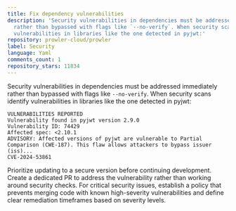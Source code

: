 ```yaml
---
title: Fix dependency vulnerabilities
description: 'Security vulnerabilities in dependencies must be addressed immediately
  rather than bypassed with flags like `--no-verify`. When security scans identify
  vulnerabilities in libraries like the one detected in pyjwt:'
repository: prowler-cloud/prowler
label: Security
language: Yaml
comments_count: 1
repository_stars: 11834
---
```


Security vulnerabilities in dependencies must be addressed immediately rather than bypassed with flags like `--no-verify`. When security scans identify vulnerabilities in libraries like the one detected in pyjwt:

```
VULNERABILITIES REPORTED
Vulnerability found in pyjwt version 2.9.0
Vulnerability ID: 74429
Affected spec: <2.10.1
ADVISORY: Affected versions of pyjwt are vulnerable to Partial
Comparison (CWE-187). This flaw allows attackers to bypass issuer (iss)...
CVE-2024-53861
```

Prioritize updating to a secure version before continuing development. Create a dedicated PR to address the vulnerability rather than working around security checks. For critical security issues, establish a policy that prevents merging code with known high-severity vulnerabilities and define clear remediation timeframes based on severity levels.